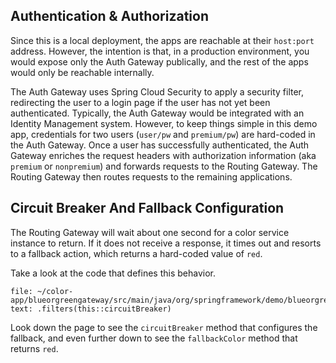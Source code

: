 ## Authentication & Authorization
Since this is a local deployment, the apps are reachable at their `host:port` address.
However, the intention is that, in a production environment, you would expose only the Auth Gateway publically, 
and the rest of the apps would only be reachable internally.

The Auth Gateway uses Spring Cloud Security to apply a security filter, redirecting the user to a login page if the user has not yet been authenticated.
Typically, the Auth Gateway would be integrated with an Identity Management system. However, to keep things simple in this demo app, credentials for two users (`user/pw` and `premium/pw`) are hard-coded in the Auth Gateway.
Once a user has successfully authenticated, the Auth Gateway enriches the request headers with authorization information (aka `premium` or `nonpremium`) and forwards requests to the Routing Gateway. The Routing Gateway then routes requests to the remaining applications.

## Circuit Breaker And Fallback Configuration
The Routing Gateway will wait about one second for a color service instance to return.
If it does not receive a response, it times out and resorts to a fallback action, which returns a hard-coded value of `red`.

Take a look at the code that defines this behavior.
```editor:select-matching-text
file: ~/color-app/blueorgreengateway/src/main/java/org/springframework/demo/blueorgreengateway/BlueorgreengatewayApplication.java
text: .filters(this::circuitBreaker)
```

Look down the page to see the `circuitBreaker` method that configures the fallback, and even further down to see the `fallbackColor` method that returns `red`.


